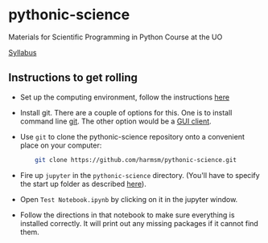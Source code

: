 # pythonic-science
Materials for Scientific Programming in Python Course at the UO

[Syllabus](https://pythonic-science.readthedocs.io/en/latest/)

## Instructions to get rolling
 * Set up the computing environment, follow the instructions [here](https://python-for-scientists.readthedocs.io/en/latest/_pages/install_python.html)

 * Install git. There are a couple of options for this.  One is to install 
   command line [git](https://git-scm.com/book/en/v2/Getting-Started-Installing-Git).
   The other option would be a [GUI client](https://desktop.github.com/). 

 * Use `git` to clone the pythonic-science repository onto a convenient place
   on your computer:
    ```bash
        git clone https://github.com/harmsm/pythonic-science.git
    ```
 * Fire up `jupyter` in the `pythonic-science` directory. (You'll have to 
   specify the start up folder as described [here](https://jupyter-notebook-beginner-guide.readthedocs.io/en/latest/execute.html)).

 * Open `Test Notebook.ipynb` by clicking on it in the jupyter window.
 * Follow the directions in that notebook to make sure everything is installed
   correctly.  It will print out any missing packages if it cannot find them. 


